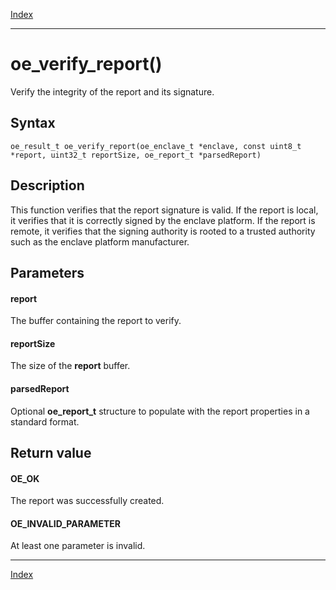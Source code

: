 [Index](index.md)

---
# oe_verify_report()

Verify the integrity of the report and its signature.

## Syntax

    oe_result_t oe_verify_report(oe_enclave_t *enclave, const uint8_t *report, uint32_t reportSize, oe_report_t *parsedReport)
## Description 

This function verifies that the report signature is valid. If the report is local, it verifies that it is correctly signed by the enclave platform. If the report is remote, it verifies that the signing authority is rooted to a trusted authority such as the enclave platform manufacturer.



## Parameters

#### report

The buffer containing the report to verify.

#### reportSize

The size of the **report** buffer.

#### parsedReport

Optional **oe_report_t** structure to populate with the report properties in a standard format.

## Return value

#### OE_OK

The report was successfully created.

#### OE_INVALID_PARAMETER

At least one parameter is invalid.

---
[Index](index.md)

